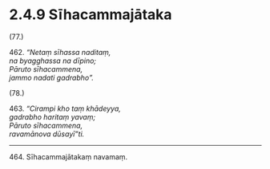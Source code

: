 # 2.4.9 Sīhacammajātaka

(77.)

462\. _“Netaṃ sīhassa naditaṃ,_  
_na byagghassa na dīpino;_  
_Pāruto sīhacammena,_  
_jammo nadati gadrabho”._  

(78.)

463\. _“Cirampi kho taṃ khādeyya,_  
_gadrabho haritaṃ yavaṃ;_  
_Pāruto sīhacammena,_  
_ravamānova dūsayī”ti._  

---

464\. Sīhacammajātakaṃ navamaṃ.
